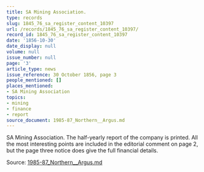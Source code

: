 ```yaml
---
title: SA Mining Association.
type: records
slug: 1845_76_sa_register_content_10397
url: /records/1845_76_sa_register_content_10397/
record_id: 1845_76_sa_register_content_10397
date: '1856-10-30'
date_display: null
volume: null
issue_number: null
page: '3'
article_type: news
issue_reference: 30 October 1856, page 3
people_mentioned: []
places_mentioned:
- SA Mining Association
topics:
- mining
- finance
- report
source_document: 1985-87_Northern__Argus.md
---
```


SA Mining Association.  The half-yearly report of the company is printed.  All the most interesting points are included in the editorial comment on page 2, but the page three notice does give the full financial details.

Source: [1985-87_Northern__Argus.md](/downloads/markdown/1985-87_Northern__Argus.md)
